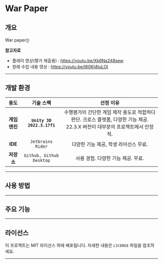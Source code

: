 # War Paper

## 개요
War paper는 


**참고자료**
- 플레이 영상(평가 제출용) : <https://youtu.be/Xk6Na248sew>
- 원래 수업 내용 영상 : <https://youtu.be/I60KI4tuLOI>

---

## 개발 환경
| 용도 | 기술 스펙 | 선정 이유 |
|:---:|:---:|:---:|
| **게임 엔진** | **`Unity 3D 2022.3.17f1`**  | 수행평가의 간단한 게임 제작 용도로 적합하다 판단.   크로스 플랫폼, 다양한 기능 제공.   22.3.X 버전이 대부분의 프로젝트에서 안정적. |
| **IDE** | `Jetbrains Rider` | 다양한 기능 제공, 학생 라이선스 무료.    |
| **저장소** | `Github, Github Desktop` | 사용 경험. 다양한 기능 제공. 무료. |


---

## 사용 방법


---

## 주요 기능


---

## 라이선스

이 프로젝트는 MIT 라이선스 하에 배포됩니다. 자세한 내용은 `LICENSE` 파일을 참조하세요.

--- 
